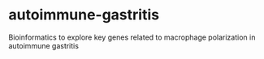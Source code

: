 # autoimmune-gastritis
Bioinformatics to explore key genes related to macrophage polarization in autoimmune gastritis
